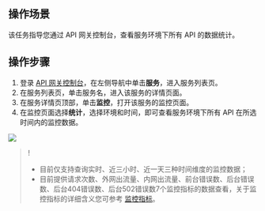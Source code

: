 ## 操作场景
该任务指导您通过 API 网关控制台，查看服务环境下所有 API 的数据统计。

## 操作步骤

1. 登录 [API 网关控制台](https://console.cloud.tencent.com/apigateway/index)，在左侧导航中单击**服务**，进入服务列表页。
2. 在服务列表页，单击服务名，进入该服务的详情页面。
3. 在服务详情页顶部，单击**监控**，打开该服务的监控页面。
4. 在监控页面选择**统计**，选择环境和时间，即可查看服务环境下所有 API 在所选时间内的监控数据。

![](https://main.qcloudimg.com/raw/e29f1a7d49b0a031542835ef831aeecc.png)

>! 
>- 目前仅支持查询实时、近三小时、近一天三种时间维度的监控数据；
>- 目前提供请求次数、外网出流量、内网出流量、前台错误数、后台错误数、后台404错误数、后台502错误数7个监控指标的数据查看，关于监控指标的详细含义您可参考 [监控指标](https://intl.cloud.tencent.com/document/product/628/34888)。
